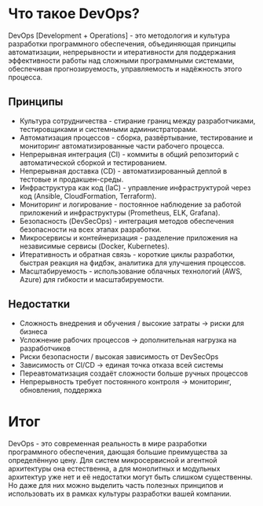 # Что такое DevOps?
DevOps [Development + Operations] - это методология и культура разработки программного обеспечения, объединяющая принципы автоматизации, непрерывности и итеративности для поддержания эффективности работы над сложными программными системами, обеспечивая прогнозируемость, управляемость и надёжность этого процесса.

## Принципы
- Культура сотрудничества - стирание границ между разработчиками, тестировщиками и системными администраторами.
- Автоматизация процессов - сборка, развёртывание, тестирование и мониторинг автоматизированные части рабочего процесса.
- Непрерывная интеграция (CI) - коммиты в общий репозиторий с автоматической сборкой и тестированием.
- Непрерывная доставка (CD) - автоматизированный деплой в тестовые и продакшен-среды.
- Инфраструктура как код (IaC) - управление инфраструктурой через код (Ansible, CloudFormation, Terraform).
- Мониторинг и логирование - постоянное наблюдение за работой приложений и инфраструктуры (Prometheus, ELK, Grafana).
- Безопасность (DevSecOps) - интеграция методов обеспечения безопасности на всех этапах разработки.
- Микросервисы и контейнеризация - разделение приложения на независимые сервисы (Docker, Kubernetes).
- Итеративность и обратная связь - короткие циклы разработки, быстрая реакция на фидбэк, аналитика для улучшения процессов.
- Масштабируемость - использование облачных технологий (AWS, Azure) для гибкости и масштабируемости.

## Недостатки
- Сложность внедрения и обучения / высокие затраты -> риски для бизнеса
- Усложнение рабочих процессов -> дополнительная нагрузка на разработчиков
- Риски безопасности / высокая зависимость от DevSecOps
- Зависимость от CI/CD -> единая точка отказа всей системы
- Переавтоматизация создаёт сложности больше ручных процессов
- Непрерывность требует постоянного контроля -> мониторинг, обновления, поддержка

# Итог
DevOps - это современная реальность в мире разработки программного обеспечения, дающая большие преимущества за определённую цену. Для систем микросервисной и агентной архитектуры она естественна, а для монолитных и модульных архитектур уже нет и её недостатки могут быть слишком существенны. Но даже для них можно выделить часть полезных принципов и использовать их в рамках культуры разработки вашей компании.
